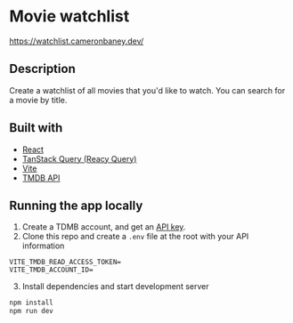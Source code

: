 # Movie watchlist

https://watchlist.cameronbaney.dev/

## Description

Create a watchlist of all movies that you'd like to watch. You can search for a movie by title.

## Built with
- [React](https://react.dev/)
- [TanStack Query (Reacy Query)](https://tanstack.com/query/latest/docs/framework/react/overview)
- [Vite](https://vite.dev/)
- [TMDB API](https://developer.themoviedb.org/docs/getting-started)

## Running the app locally

1. Create a TDMB account, and get an [API key](https://www.themoviedb.org/settings/api).
2. Clone this repo and create a `.env` file at the root with your API information
```
VITE_TMDB_READ_ACCESS_TOKEN=
VITE_TMDB_ACCOUNT_ID=
```
3. Install dependencies and start development server
```zsh
npm install
npm run dev
```
